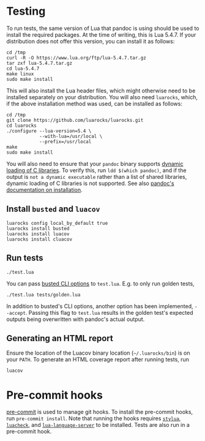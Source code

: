 # Testing

To run tests, the same version of Lua that pandoc is using should be used to install the required packages. At the time of writing, this is Lua 5.4.7. If your distribution does not offer this version, you can install it as follows:
```console
cd /tmp
curl -R -O https://www.lua.org/ftp/lua-5.4.7.tar.gz
tar zxf lua-5.4.7.tar.gz
cd lua-5.4.7
make linux
sudo make install
```
This will also install the Lua header files, which might otherwise need to be installed separately on your distribution.
You will also need `luarocks`, which, if the above installation method was used, can be installed as follows:
```console
cd /tmp
git clone https://github.com/luarocks/luarocks.git
cd luarocks
./configure --lua-version=5.4 \
            --with-lua=/usr/local \
            --prefix=/usr/local
make
sudo make install
```
You will also need to ensure that your `pandoc` binary supports [dynamic loading of C libraries](https://github.com/jgm/pandoc/issues/6850). To verify this, run `ldd $(which pandoc)`, and if the output is `not a dynamic executable` rather than a list of shared libraries, dynamic loading of C libraries is not supported. See also [pandoc's documentation on installation](https://pandoc.org/installing.html#linux).

## Install `busted` and `luacov`

```console
luarocks config local_by_default true
luarocks install busted
luarocks install luacov
luarocks install cluacov
```

## Run tests

```console
./test.lua
```
You can pass [busted CLI options](https://lunarmodules.github.io/busted/#usage) to `test.lua`. E.g. to only run golden tests,
```console
./test.lua tests/golden.lua
```
In addition to busted's CLI options, another option has been implemented, `--accept`. Passing this flag to `test.lua` results in the golden test's expected outputs being overwritten with pandoc's actual output.

## Generating an HTML report

Ensure the location of the Luacov binary location (`~/.luarocks/bin`) is on your `PATH`. To generate an HTML coverage report after running tests, run
```console
luacov
```


# Pre-commit hooks

[pre-commit](https://pre-commit.com/) is used to manage git hooks. To install the pre-commit hooks, run `pre-commit install`. Note that running the hooks requires [`stylua`](https://github.com/JohnnyMorganz/StyLua), [`luacheck`](https://github.com/lunarmodules/luacheck), and [`lua-language-server`](https://github.com/LuaLS/lua-language-server) to be installed. Tests are also run in a pre-commit hook.
